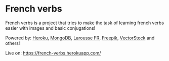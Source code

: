 # French verbs

French verbs is a project that tries to make the task of learning french verbs easier with images and basic conjugations!

Powered by: [Heroku](www.heroku.com), [MongoDB](https://www.mongodb.com/), [Larousse FR](https://www.larousse.fr/), [Freepik](https://www.freepik.com/), [VectorStock](https://www.vectorstock.com/) and others! 

Live on:  https://french-verbs.herokuapp.com/
